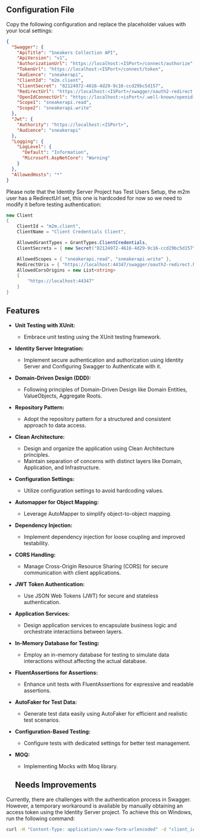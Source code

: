 ## Configuration File

Copy the following configuration and replace the placeholder values with your local settings:

```json
{
  "Swagger": {
    "ApiTitle": "Sneakers Collection API",
    "ApiVersion": "v1",
    "AuthorizationUrl": "https://localhost:<ISPort>/connect/authorize",
    "TokenUrl": "https://localhost:<ISPort>/connect/token",
    "Audience": "sneakerapi",
    "ClientId": "m2m.client",
    "ClientSecret": "82124972-4616-4d29-9c16-ccd29bc5d157",
    "RedirectUrl": "https://localhost:<ISPort>/swagger/oauth2-redirect.html",
    "OpenIdConnectUrl": "https://localhost:<isPort>/.well-known/openid-configuration",
    "Scope1": "sneakerapi.read",
    "Scope2": "sneakerapi.write"
  },
  "Jwt": {
    "Authority": "https://localhost:<ISPort>",
    "Audience": "sneakerapi"
  },
  "Logging": {
    "LogLevel": {
      "Default": "Information",
      "Microsoft.AspNetCore": "Warning"
    }
  },
  "AllowedHosts": "*"
}
```

Please note that the Identity Server Project has Test Users Setup, the m2m user has a RedirectUrl set, this one is hardcoded for now so we need to modify it before testing authentication:

```csharp
new Client
{
    ClientId = "m2m.client",
    ClientName = "Client Credentials Client",

    AllowedGrantTypes = GrantTypes.ClientCredentials,
    ClientSecrets = { new Secret("82124972-4616-4d29-9c16-ccd29bc5d157".Sha256()) },

    AllowedScopes = { "sneakerapi.read", "sneakerapi.write" },
    RedirectUris = { "https://localhost:44347/swagger/oauth2-redirect.html" },
    AllowedCorsOrigins = new List<string>
    {
        "https://localhost:44347"
    }
}
```

## Features

- **Unit Testing with XUnit:**
  - Embrace unit testing using the XUnit testing framework.

- **Identity Server Integration:**
  - Implement secure authentication and authorization using Identity Server and Configuring Swagger to Authenticate with it.

- **Domain-Driven Design (DDD):**
  - Following principles of Domain-Driven Design like Domain Entities, ValueObjects, Aggregate Roots.

- **Repository Pattern:**
  - Adopt the repository pattern for a structured and consistent approach to data access.

- **Clean Architecture:**
  - Design and organize the application using Clean Architecture principles.
  - Maintain separation of concerns with distinct layers like Domain, Application, and Infrastructure.

- **Configuration Settings:**
  - Utilize configuration settings to avoid hardcoding values.

- **Automapper for Object Mapping:**
  - Leverage AutoMapper to simplify object-to-object mapping.

- **Dependency Injection:**
  - Implement dependency injection for loose coupling and improved testability.

- **CORS Handling:**
  - Manage Cross-Origin Resource Sharing (CORS) for secure communication with client applications.

- **JWT Token Authentication:**
  - Use JSON Web Tokens (JWT) for secure and stateless authentication.

- **Application Services:**
  - Design application services to encapsulate business logic and orchestrate interactions between layers.

- **In-Memory Database for Testing:**
  - Employ an in-memory database for testing to simulate data interactions without affecting the actual database.

- **FluentAssertions for Assertions:**
  - Enhance unit tests with FluentAssertions for expressive and readable assertions.

- **AutoFaker for Test Data:**
  - Generate test data easily using AutoFaker for efficient and realistic test scenarios.

- **Configuration-Based Testing:**
  - Configure tests with dedicated settings for better test management.

- **MOQ:**
  - Implementing Mocks with Moq library.


  ## Needs Improvements

Currently, there are challenges with the authentication process in Swagger. However, a temporary workaround is available by manually obtaining an access token using the Identity Server project. To achieve this on Windows, run the following command:

```bash
curl -H "Content-Type: application/x-www-form-urlencoded" -d "client_id=m2m.client&scope=sneakerapi.read&client_secret=82124972-4616-4d29-9c16-ccd29bc5d157&grant_type=client_credentials" "https://localhost:<Port>/connect/token"
